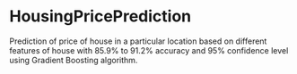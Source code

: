 # HousingPricePrediction
Prediction of price of house in a particular location based on different features of house with 85.9% to 91.2% accuracy and 95% confidence level using Gradient Boosting algorithm.
